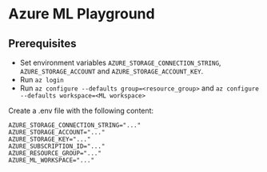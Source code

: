 # Azure ML Playground

## Prerequisites

* Set environment variables `AZURE_STORAGE_CONNECTION_STRING`, `AZURE_STORAGE_ACCOUNT` and `AZURE_STORAGE_ACCOUNT_KEY`.
* Run `az login`
* Run `az configure --defaults group=<resource_group>` and `az configure --defaults workspace=<ML workspace>`

Create a .env file with the following content:

```
AZURE_STORAGE_CONNECTION_STRING="..."
AZURE_STORAGE_ACCOUNT="..."
AZURE_STORAGE_KEY="..."
AZURE_SUBSCRIPTION_ID="..."
AZURE_RESOURCE_GROUP="..."
AZURE_ML_WORKSPACE="..."
```

